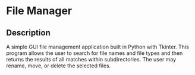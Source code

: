 # File Manager

## Description 
  A simple GUI file management application built in Python with Tkinter. This program allows the user to search for file names and file types and then returns the results of all matches within subdirectories. The user may rename, move, or delete the selected files.


